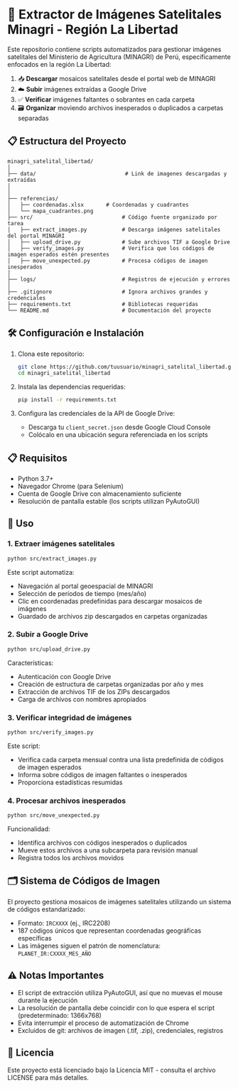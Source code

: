 # 📡 Extractor de Imágenes Satelitales Minagri - Región La Libertad

Este repositorio contiene scripts automatizados para gestionar imágenes satelitales del Ministerio de Agricultura (MINAGRI) de Perú, específicamente enfocados en la región La Libertad:

1. 📥 **Descargar** mosaicos satelitales desde el portal web de MINAGRI
2. ☁️ **Subir** imágenes extraídas a Google Drive
3. ✅ **Verificar** imágenes faltantes o sobrantes en cada carpeta
4. 🗃️ **Organizar** moviendo archivos inesperados o duplicados a carpetas separadas

## 📋 Estructura del Proyecto

```
minagri_satelital_libertad/
│
├── data/                            # Link de imagenes descargadas y extraídas
│
│
├── referencias/               
│   ├── coordenadas.xlsx       # Coordenadas y cuadrantes
│   └── mapa_cuadrantes.png    
├── src/                            # Código fuente organizado por tarea
│   ├── extract_images.py           # Descarga imágenes satelitales del portal MINAGRI
│   ├── upload_drive.py             # Sube archivos TIF a Google Drive
│   ├── verify_images.py            # Verifica que los códigos de imagen esperados estén presentes
│   ├── move_unexpected.py          # Procesa códigos de imagen inesperados
│
├── logs/                           # Registros de ejecución y errores
│
├── .gitignore                      # Ignora archivos grandes y credenciales
├── requirements.txt                # Bibliotecas requeridas
└── README.md                       # Documentación del proyecto
```

## 🛠️ Configuración e Instalación

1. Clona este repositorio:
   ```bash
   git clone https://github.com/tuusuario/minagri_satelital_libertad.git
   cd minagri_satelital_libertad
   ```

2. Instala las dependencias requeridas:
   ```bash
   pip install -r requirements.txt
   ```

3. Configura las credenciales de la API de Google Drive:
   - Descarga tu `client_secret.json` desde Google Cloud Console
   - Colócalo en una ubicación segura referenciada en los scripts

## 📋 Requisitos

- Python 3.7+
- Navegador Chrome (para Selenium)
- Cuenta de Google Drive con almacenamiento suficiente
- Resolución de pantalla estable (los scripts utilizan PyAutoGUI)

## 🚀 Uso

### 1. Extraer imágenes satelitales

```bash
python src/extract_images.py
```

Este script automatiza:
- Navegación al portal geoespacial de MINAGRI
- Selección de períodos de tiempo (mes/año)
- Clic en coordenadas predefinidas para descargar mosaicos de imágenes
- Guardado de archivos zip descargados en carpetas organizadas

### 2. Subir a Google Drive 

```bash
python src/upload_drive.py
```

Características:
- Autenticación con Google Drive
- Creación de estructura de carpetas organizadas por año y mes
- Extracción de archivos TIF de los ZIPs descargados
- Carga de archivos con nombres apropiados

### 3. Verificar integridad de imágenes

```bash
python src/verify_images.py
```

Este script:
- Verifica cada carpeta mensual contra una lista predefinida de códigos de imagen esperados
- Informa sobre códigos de imagen faltantes o inesperados
- Proporciona estadísticas resumidas

### 4. Procesar archivos inesperados

```bash
python src/move_unexpected.py
```

Funcionalidad:
- Identifica archivos con códigos inesperados o duplicados
- Mueve estos archivos a una subcarpeta para revisión manual
- Registra todos los archivos movidos

## 🗂️ Sistema de Códigos de Imagen

El proyecto gestiona mosaicos de imágenes satelitales utilizando un sistema de códigos estandarizado:
- Formato: `IRCXXXX` (ej., IRC2208)
- 187 códigos únicos que representan coordenadas geográficas específicas
- Las imágenes siguen el patrón de nomenclatura: `PLANET_IR:CXXXX_MES_AÑO`

## ⚠️ Notas Importantes

- El script de extracción utiliza PyAutoGUI, así que no muevas el mouse durante la ejecución
- La resolución de pantalla debe coincidir con lo que espera el script (predeterminado: 1366x768)
- Evita interrumpir el proceso de automatización de Chrome
- Excluidos de git: archivos de imagen (.tif, .zip), credenciales, registros

## 📜 Licencia

Este proyecto está licenciado bajo la Licencia MIT - consulta el archivo LICENSE para más detalles.


